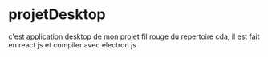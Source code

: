# projetDesktop
c'est application desktop de mon projet fil rouge du repertoire cda, il est fait en react js et compiler avec electron js
